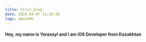 ```yaml
---
title: First_blog
date: 2024-04-07 11:24:43
tags: aboutMe
---
```

#### Hey, my name is Yerassyl and I am iOS Developer from Kazakhtan